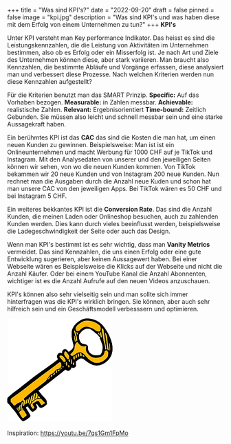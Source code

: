 +++
title = "Was sind KPI's?"
date = "2022-09-20"
draft = false
pinned = false
image = "kpi.jpg"
description = "Was sind KPI's und was haben diese mit dem Erfolg von einem Unternehmen zu tun?"
+++
**KPI's**

Unter KPI versteht man Key performance Indikator. Das heisst es sind die Leistungskennzahlen, die die Leistung von Aktivitäten im Unternehmen bestimmen, also ob es Erfolg oder ein Misserfolg ist. Je nach Art und Ziele des Unternehmen können diese, aber stark variieren. Man braucht also Kennzahlen, die bestimmte Abläufe und Vorgänge erfassen, diese analysiert man und verbessert diese Prozesse. Nach welchen Kriterien werden nun diese Kennzahlen aufgestellt?

Für die Kriterien benutzt man das SMART Prinzip. **Specific:** Auf das Vorhaben bezogen. **Measurable:** in Zahlen messbar. **Achievable:** realistische Zahlen. **Relevant:** Ergebnisorientiert **Time-bound:** Zeitlich Gebunden. Sie müssen also leicht und schnell messbar sein und eine starke Aussagekraft haben.

Ein berühmtes KPI ist das **CAC** das sind die Kosten die man hat, um einen neuen Kunden zu gewinnen. Beispielsweise: Man ist ist ein Onlineunternehmen und macht Werbung für 1000 CHF auf je TikTok und Instagram. Mit den Analysedaten von unserer und den jeweiligen Seiten können wir sehen, von wo die neuen Kunden kommen. Von TikTok bekammen wir 20 neue Kunden und von Instagram 200 neue Kunden. Nun rechnet man die Ausgaben durch die Anzahl neue Kuden und schon hat man unsere CAC von den jeweiligen Apps. Bei TikTok wären es 50 CHF und bei Instagram 5 CHF.

Ein weiteres bekkantes KPI ist die **Conversion Rate**. Das sind die Anzahl Kunden, die meinen Laden oder Onlineshop besuchen, auch zu zahlenden Kunden werden. Dies kann durch vieles beeinflusst werden, beispielsweise die Ladegeschwindigkeit der Seite oder auch das Design.

Wenn man KPI's bestimmt ist es sehr wichtig, dass man **Vanity Metrics** vermeidet. Das sind Kennzahlen, die uns einen Erfolg oder eine gute Entwicklung sugerieren, aber keinen Aussagewert haben. Bei einer Webseite wären es Beispielsweise die Klicks auf der Webseite und nicht die Anzahl Käufer. Oder bei einem YouTube Kanal die Anzahl Abonnenten, wichtiger ist es die Anzahl Aufrufe auf den neuen Videos anzuschauen.

KPI's können also sehr vielseitig sein und man sollte sich immer hinterfragen was die KPI's wirklich bringen. Sie können, aber auch sehr hilfreich sein und ein Geschäftsmodell verbesssern und optimieren.

![](sch.png)

Inspiration:[](< https://www.youtube.com/watch?v=7qs1Gm1FpMo&t=208s>) <https://youtu.be/7qs1Gm1FpMo>

[](< https://www.youtube.com/watch?v=7qs1Gm1FpMo&t=208s>)